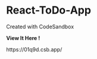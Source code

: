 # React-ToDo-App
Created with CodeSandbox

<b>View It Here !</b>

<p style="text-color:blue"> https://01q9d.csb.app/ </p>
